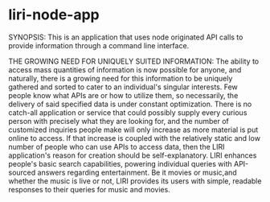 # liri-node-app
SYNOPSIS:
This is an application that uses node originated API calls to provide information through a command line interface.

THE GROWING NEED FOR UNIQUELY SUITED INFORMATION:
The ability to access mass quantities of information is now possible for anyone, and naturally, there is a growing need for this information to be uniquely gathered and sorted to cater to an individual's singular interests. Few people know what APIs are or how to utilize them, so necessarily, the delivery of said specified data is under constant optimization. There is no catch-all application or service that could possibly supply every curious person with precisely what they are looking for, and the number of customized inquiries people make will only increase as more material is put online to access. If that increase is coupled with the relatively static and low number of people who can use APIs to access data, then the LIRI application's reason for creation should be self-explanatory. LIRI enhances people's basic search capabilities, powering individual queries with API-sourced answers regarding entertainment. Be it movies or music,and whether the music is live or not, LIRI provides its users with simple, readable responses to their queries for music and movies.      